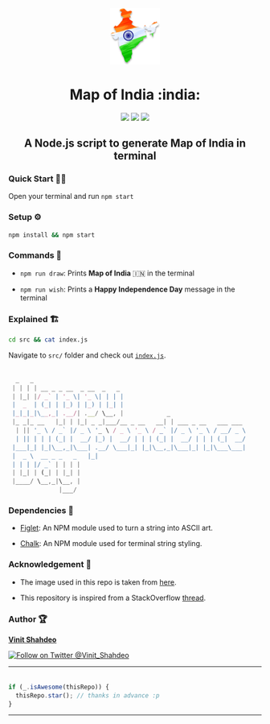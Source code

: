 <p align="center"><img src="./assets/map-of-india.png" width="20%" height="20%" />
<h1 align="center">Map of India :india:</h1>
<p align="center">
  <a href="https://github.com/vinitshahdeo/Map-of-India/stargazers"><img src="https://img.shields.io/github/stars/vinitshahdeo/COVID19?label=Leave%20a%20star%20on%20GitHub&logo=github&style=flat&colorA=critical&colorB=grey"/></a>
  <a href="https://github.com/vinitshahdeo/Map-of-India"><img src="https://img.shields.io/badge/Happy%20Independence-Day-blue" /></a>
  <a href="https://github.com/vinitshahdeo/Map-of-India/blob/master/LICENSE"><img src="https://img.shields.io/github/license/vinitshahdeo/jobtweets?color=green&logo=github"></a>
</p>
<h2 align="center"> A Node.js script to generate Map of India in terminal </h2>


### Quick Start :technologist: 

Open your terminal and run `npm start`

### Setup :gear:

```bash
npm install && npm start
```

### Commands :rocket: 

- `npm run draw`: Prints **Map of India** :india: in the terminal

- `npm run wish`: Prints a **Happy Independence Day** message in the terminal

### Explained :building_construction:

```bash
cd src && cat index.js
```

Navigate to `src/` folder and check out [`index.js`](https://github.com/vinitshahdeo/Map-of-India/blob/master/src/index.js).

```javascript

  _   _                                                           
 | | | | __ _ _ __  _ __  _   _                                   
 | |_| |/ _` | '_ \| '_ \| | | |                                  
 |  _  | (_| | |_) | |_) | |_| |                                  
 |_|_|_|\__,_| .__/| .__/ \__, |            _                     
 |_ _|_ __   |_| | |_| _ _|___/__ _ __   __| | ___ _ __   ___ ___ 
  | || '_ \ / _` |/ _ \ '_ \ / _ \ '_ \ / _` |/ _ \ '_ \ / __/ _ \
  | || | | | (_| |  __/ |_) |  __/ | | | (_| |  __/ | | | (_|  __/
 |___|_| |_|\__,_|\___| .__/ \___|_| |_|\__,_|\___|_| |_|\___\___|
 |  _ \  __ _ _   _   |_|                                         
 | | | |/ _` | | | |                                              
 | |_| | (_| | |_| |                                              
 |____/ \__,_|\__, |                                              
              |___/                                               
```

### Dependencies :tada: 

- [Figlet](https://www.npmjs.com/package/figlet): An NPM module used to turn a string into ASCII art.

- [Chalk](https://www.npmjs.com/package/chalk): An NPM module used for terminal string styling.

### Acknowledgement :hugs:

- The image used in this repo is taken from [here](https://www.pngmart.com/files/7/India-Map-Transparent-PNG.png).

- This repository is inspired from a StackOverflow [thread](https://stackoverflow.com/questions/3533348/how-does-this-code-generate-the-map-of-india).

### Author :trophy:

**[Vinit Shahdeo](https://www.linkedin.com/in/vinitshahdeo/)**

[![Follow on Twitter @Vinit_Shahdeo](https://img.shields.io/twitter/follow/Vinit_Shahdeo?style=social)](https://twitter.com/Vinit_Shahdeo)


---

```javascript

if (_.isAwesome(thisRepo)) {
  thisRepo.star(); // thanks in advance :p
}

```

---
